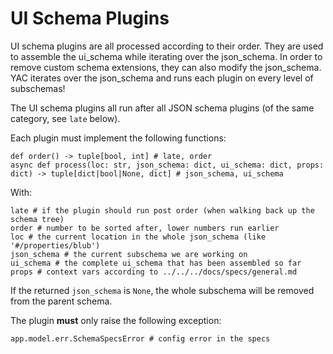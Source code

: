 # UI Schema Plugins

UI schema plugins are all processed according to their order. They are used to
assemble the ui_schema while iterating over the json_schema. In order to remove
custom schema extensions, they can also modify the json_schema. YAC iterates
over the json_schema and runs each plugin on every level of subschemas!

The UI schema plugins all run after all JSON schema plugins (of the same
category, see `late` below).

Each plugin must implement the following functions:

    def order() -> tuple[bool, int] # late, order
    async def process(loc: str, json_schema: dict, ui_schema: dict, props: dict) -> tuple[dict|bool|None, dict] # json_schema, ui_schema

With:

    late # if the plugin should run post order (when walking back up the schema tree)
    order # number to be sorted after, lower numbers run earlier
    loc # the current location in the whole json_schema (like '#/properties/blub')
    json_schema # the current subschema we are working on
    ui_schema # the complete ui_schema that has been assembled so far
    props # context vars according to ../../../docs/specs/general.md

If the returned `json_schema` is `None`, the whole subschema will be removed
from the parent schema.

The plugin **must** only raise the following exception:

    app.model.err.SchemaSpecsError # config error in the specs

